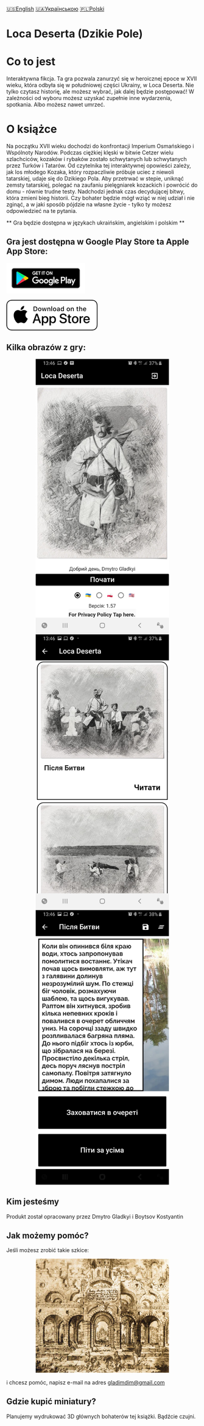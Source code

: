 [🇺🇸English](index_en.md)
[🇺🇦Українською](index.md)
[🇵🇱Polski](index_pl.md)

# Loca Deserta (Dzikie Pole)

# Co to jest

Interaktywna fikcja. Ta gra pozwala zanurzyć się w heroicznej epoce w XVII wieku, która odbyła się w południowej części Ukrainy, w Loca Deserta. Nie tylko czytasz historię, ale możesz wybrać, jak dalej będzie postępować! W zależności od wyboru możesz uzyskać zupełnie inne wydarzenia, spotkania. Albo możesz nawet umrzeć.


# O książce

Na początku XVII wieku dochodzi do konfrontacji Imperium Osmańskiego i Wspólnoty Narodów. Podczas ciężkiej klęski w bitwie Cetzer wielu szlachciców, kozaków i rybaków zostało schwytanych lub schwytanych przez Turków i Tatarów. Od czytelnika tej interaktywnej opowieści zależy, jak los młodego Kozaka, który rozpaczliwie próbuje uciec z niewoli tatarskiej, udaje się do Dzikiego Pola. Aby przetrwać w stepie, uniknąć zemsty tatarskiej, polegać na zaufaniu pielęgniarek kozackich i powrócić do domu - równie trudne testy. Nadchodzi jednak czas decydującej bitwy, która zmieni bieg historii. Czy bohater będzie mógł wziąć w niej udział i nie zginąć, a w jaki sposób pójdzie na własne życie - tylko ty możesz odpowiedzieć na te pytania.

** Gra będzie dostępna w językach ukraińskim, angielskim i polskim **

## Gra jest dostępna w Google Play Store ta Apple App Store:

[![Download from Google Play](images/play_store_badge.png)](https://play.google.com/store/apps/details?id=gladimdim.locadeserta)

[![Скачати з Apple App Store](images/appstore.svg)](https://apps.apple.com/ua/app/%D0%B4%D0%B8%D0%BA%D0%B5-%D0%BF%D0%BE%D0%BB%D0%B5/id1468068398)

## Kilka obrazów z gry:

<p align="center">
  <img src="images/login_page.jpg" width="350">
  <img src="images/stories_page.jpg" width="350">
  <img src="images/passage_page.jpg" width="350">
</p>

## Kim jesteśmy

Produkt został opracowany przez Dmytro Gladkyi i Boytsov Kostyantin

## Jak możemy pomóc?

Jeśli możesz zrobić takie szkice:
<p align="center">
  <img src="vesterfeld_example.jpg" width="350">
</p>

 i chcesz pomóc, napisz e-mail na adres gladimdim@gmail.com

## Gdzie kupić miniatury?

Planujemy wydrukować 3D głównych bohaterów tej książki. Bądźcie czujni.
